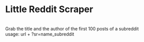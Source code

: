 <h1>Little Reddit Scraper</h1><br>
Grab the title and the author of the first 100 posts of a subreddit <br>
usage: url + ?sr=name_subreddit
